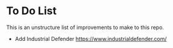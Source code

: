 # To Do List

This is an unstructure list of improvements to make to this repo.

* Add Industrial Defender https://www.industrialdefender.com/
